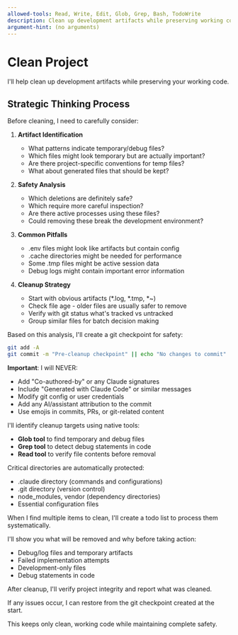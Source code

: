 ```yaml
---
allowed-tools: Read, Write, Edit, Glob, Grep, Bash, TodoWrite
description: Clean up development artifacts while preserving working code
argument-hint: (no arguments)
---
```


# Clean Project

I'll help clean up development artifacts while preserving your working code.

## Strategic Thinking Process

<think>
Before cleaning, I need to carefully consider:

1. **Artifact Identification**
   - What patterns indicate temporary/debug files?
   - Which files might look temporary but are actually important?
   - Are there project-specific conventions for temp files?
   - What about generated files that should be kept?

2. **Safety Analysis**
   - Which deletions are definitely safe?
   - Which require more careful inspection?
   - Are there active processes using these files?
   - Could removing these break the development environment?

3. **Common Pitfalls**
   - .env files might look like artifacts but contain config
   - .cache directories might be needed for performance
   - Some .tmp files might be active session data
   - Debug logs might contain important error information

4. **Cleanup Strategy**
   - Start with obvious artifacts (*.log, *.tmp, *~)
   - Check file age - older files are usually safer to remove
   - Verify with git status what's tracked vs untracked
   - Group similar files for batch decision making
</think>

Based on this analysis, I'll create a git checkpoint for safety:
```bash
git add -A
git commit -m "Pre-cleanup checkpoint" || echo "No changes to commit"
```

**Important**: I will NEVER:
- Add "Co-authored-by" or any Claude signatures
- Include "Generated with Claude Code" or similar messages
- Modify git config or user credentials
- Add any AI/assistant attribution to the commit
- Use emojis in commits, PRs, or git-related content

I'll identify cleanup targets using native tools:
- **Glob tool** to find temporary and debug files
- **Grep tool** to detect debug statements in code
- **Read tool** to verify file contents before removal

Critical directories are automatically protected:
- .claude directory (commands and configurations)
- .git directory (version control)
- node_modules, vendor (dependency directories)
- Essential configuration files

When I find multiple items to clean, I'll create a todo list to process them systematically.

I'll show you what will be removed and why before taking action:
- Debug/log files and temporary artifacts
- Failed implementation attempts
- Development-only files
- Debug statements in code

After cleanup, I'll verify project integrity and report what was cleaned.

If any issues occur, I can restore from the git checkpoint created at the start.

This keeps only clean, working code while maintaining complete safety.